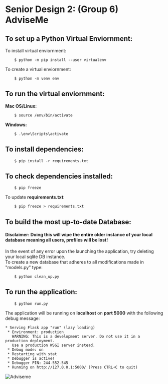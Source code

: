 # Senior Design 2: (Group 6) AdviseMe

## To set up a Python Virtual Enviornment:
To install virtual enviornment: 

        $ python -m pip install --user virtualenv
To create a virtual enviornment: 

        $ python -m venv env

## To run the virtual enviornment: 
**Mac OS/Linux:** 
        
        $ source /env/bin/activate
        
**Windows:** 
        
        $ .\env\Scripts\activate 
        
## To install dependencies: 

        $ pip install -r requirements.txt

## To check dependencies installed: 

        $ pip freeze
        
To update **requirements.txt**:

        $ pip freeze > requirements.txt 

## To build the most up-to-date Database:

#### Disclaimer: Doing this will wipe the entire older instance of your local database meaning all users, profiles will be lost!
In the event of any error upon the launching the application, try deleting your local sqlite DB instance.  
To create a new database that adheres to all modifications made in "models.py" type:
        
        $ python clean_up.py

## To run the application:

        $ python run.py 

The application will be running on **localhost** on **port 5000** with the following debug message: 

```
* Serving Flask app "run" (lazy loading)
 * Environment: production
   WARNING: This is a development server. Do not use it in a production deployment.
   Use a production WSGI server instead.
 * Debug mode: on
 * Restarting with stat
 * Debugger is active!
 * Debugger PIN: 244-552-545
 * Running on http://127.0.0.1:5000/ (Press CTRL+C to quit)
```

![Adviseme](https://user-images.githubusercontent.com/31382327/116583612-873f1400-a8e4-11eb-9f68-c15a1c9b73b4.png)
